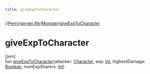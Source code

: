 ```yaml
---
title: giveExpToCharacter
---
```

//[Perry](../../../index.html)/[server.life](../index.html)/[Monster](index.html)/[giveExpToCharacter](give-exp-to-character.html)



# giveExpToCharacter



[jvm]\
fun [giveExpToCharacter](give-exp-to-character.html)(attacker: [Character](../../client/-character/index.html), exp: [Int](https://kotlinlang.org/api/latest/jvm/stdlib/kotlin/-int/index.html), highestDamage: [Boolean](https://kotlinlang.org/api/latest/jvm/stdlib/kotlin/-boolean/index.html), numExpSharers: [Int](https://kotlinlang.org/api/latest/jvm/stdlib/kotlin/-int/index.html))




